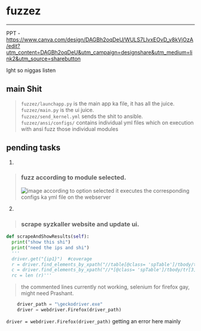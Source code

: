 # fuzzez

***
PPT - https://www.canva.com/design/DAGBh2oqDeU/WULS7LlvxEOvD_v8kVjOzA/edit?utm_content=DAGBh2oqDeU&utm_campaign=designshare&utm_medium=link2&utm_source=sharebutton



Ight so niggas listen

## main Shit

> `fuzzez/launchapp.py` is the main app ka file, it has all the juice.\
> `fuzzez/main.py` is the ui juice.\
> `fuzzez/send_kernel.yml` sends the shit to ansible.
> `fuzzez/ansi/configs/` contains individual yml files which on execution with ansi fuzz those individual modules

## pending tasks

1.
> ### fuzz according to module selected.
> ![image](https://github.com/IC3lemon/fuzzez/assets/150153966/0d3cc06a-1f5d-463b-9519-6704b20fe7c5)
> according to option selected it executes the corresponding configs ka yml file on the webserver

2.
> ### scrape syzkaller website and update ui.
```python
def scrapeAndShowResults(self):
  print("show this shi")
  print("need the ips and shi")
  '''
  driver.get("{ip1}")  #coverage
  r = driver.find_elements_by_xpath("//table[@class= 'spTable']/tbody/tr")
  c = driver.find_elements_by_xpath("//*[@class= 'spTable']/tbody/tr[3]/td")
  rc = len (r)'''
```
>the commented lines currently not working, selenium for firefox gay, might need Prashant.
```python
    driver_path = "\geckodriver.exe"
    driver = webdriver.Firefox(driver_path)
```
`driver = webdriver.Firefox(driver_path)` getting an error here mainly
